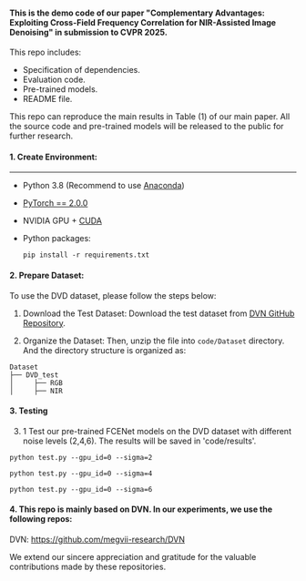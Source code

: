 #### This is the demo code of our paper "Complementary Advantages: Exploiting Cross-Field Frequency Correlation for NIR-Assisted Image Denoising" in submission to CVPR 2025.

This repo includes:  

- Specification of dependencies.
- Evaluation code.
- Pre-trained models.
- README file.

This repo can reproduce the main results in Table (1) of our main paper.
All the source code and pre-trained models will be released to the public for further research.


#### 1. Create Environment:

------

- Python 3.8 (Recommend to use [Anaconda](https://www.anaconda.com/download/#linux))

- [PyTorch == 2.0.0](https://pytorch.org/)

- NVIDIA GPU + [CUDA](https://developer.nvidia.com/cuda-downloads)

- Python packages:

  ```shell
  pip install -r requirements.txt
  ```


#### 2. Prepare Dataset:


To use the DVD dataset, please follow the steps below:

1. Download the  Test Dataset:
   Download the test dataset from [DVN GitHub Repository](https://github.com/megvii-research/DVN).

2. Organize the Dataset:
  Then, unzip the file into `code/Dataset` directory.
  And the directory structure is organized as:
  
  ```
  Dataset
  ├── DVD_test
  │     ├── RGB
  │     ├── NIR
  ```

#### 3. Testing

3. 1 Test our pre-trained FCENet models on the DVD dataset with different noise levels (2,4,6). The results will be saved in 'code/results'.

```shell
python test.py --gpu_id=0 --sigma=2

python test.py --gpu_id=0 --sigma=4

python test.py --gpu_id=0 --sigma=6

```

#### 4. This repo is mainly based on DVN.  In our experiments, we use the following repos:
DVN: https://github.com/megvii-research/DVN

We extend our sincere appreciation and gratitude for the valuable contributions made by these repositories.
